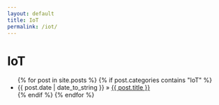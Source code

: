 ```yaml
---
layout: default
title: IoT
permalink: /iot/
---
```


<h1>IoT</h1>

<ul class="posts">
{% for post in site.posts %}
	{% if post.categories contains "IoT" %}
		<li><span>{{ post.date | date_to_string }}</span> &raquo; <a href="{{ site.baseurl }}{{ post.url }}">{{ post.title }}</a></li>
	{% endif %}
{% endfor %}
</ul>